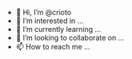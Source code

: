 - 👋 Hi, I’m @crioto
- 👀 I’m interested in ...
- 🌱 I’m currently learning ...
- 💞️ I’m looking to collaborate on ...
- 📫 How to reach me ...

<!---
crioto/crioto is a ✨ special ✨ repository because its `README.md` (this file) appears on your GitHub profile.
You can click the Preview link to take a look at your changes.
--->
